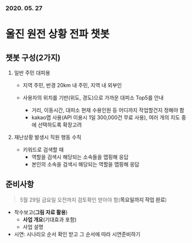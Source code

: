 ### 2020. 05. 27

# 울진 원전 상황 전파 챗봇



## 챗봇 구성(2가지)

1. 일반 주민 대피용

   - 지역 주민, 반경 20km 내 주민, 지역 내 외부인

   - 사용자의 위치를 기반(위도, 경도)으로 가까운 대피소 Top5를 안내
     - 거리, 이동시간, 대피소 현재 수용인원 등 어디까지 작업할건지 정해야 함
     - kakao맵 사용(API 이용시 1일 300,000건 무료 사용), 여러 개의 지도 중에 선택하도록 확장고려

2. 재난상황 발생시 직원 행동 수칙

   - 키워드로 검색할 때
     - 역할을 검색시 해당되는 소속들을 맵핑해 응답 
     - 본인의 소속을 검색시 해당되는 역할을 맵핑해 응답



## 준비사항

> 5월 29일 금요일 오전까지 검토확인 받아야 함(__목요일까지 작업 완료__)

- 착수보고(__그림 자료 활용__)
  - __사업 개요__(기대효과 포함)
  - 사업 설명 
- 시연: 시나리오 순서 확인 받고 그 순서에 따라 시연준비하기